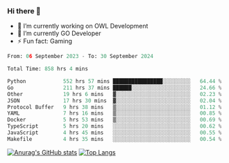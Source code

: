 ### Hi there 👋 

- 🔭 I’m currently working on OWL Development
- 🌱 I’m currently GO Developer
-  ⚡ Fun fact: Gaming
  
  <!--
- 👯 I’m looking to collaborate on ...
- 🤔 I’m looking for help with ...
- 💬 Ask me about ...
- 📫 How to reach me: ...
- 😄 Pronouns: ...
-->

<!--START_SECTION:waka-->

```python
From: 06 September 2023 - To: 30 September 2024

Total Time: 858 hrs 4 mins

Python            552 hrs 57 mins ████████████████░░░░░░░░░   64.44 %
Go                211 hrs 37 mins ██████░░░░░░░░░░░░░░░░░░░   24.66 %
Other             19 hrs 6 mins   ▓░░░░░░░░░░░░░░░░░░░░░░░░   02.23 %
JSON              17 hrs 30 mins  ▓░░░░░░░░░░░░░░░░░░░░░░░░   02.04 %
Protocol Buffer   9 hrs 38 mins   ▒░░░░░░░░░░░░░░░░░░░░░░░░   01.12 %
YAML              7 hrs 16 mins   ▒░░░░░░░░░░░░░░░░░░░░░░░░   00.85 %
Docker            5 hrs 53 mins   ▒░░░░░░░░░░░░░░░░░░░░░░░░   00.69 %
TypeScript        5 hrs 20 mins   ░░░░░░░░░░░░░░░░░░░░░░░░░   00.62 %
JavaScript        4 hrs 45 mins   ░░░░░░░░░░░░░░░░░░░░░░░░░   00.55 %
Makefile          4 hrs 35 mins   ░░░░░░░░░░░░░░░░░░░░░░░░░   00.54 %
```

<!--END_SECTION:waka-->

[![Anurag's GitHub stats](https://github-readme-stats.vercel.app/api?username=aebalz&show_icons=true&theme=codeSTACKr)](https://github.com/anuraghazra/github-readme-stats)
[![Top Langs](https://github-readme-stats.vercel.app/api/top-langs/?username=aebalz&layout=compact&card_width=350&theme=codeSTACKr)](https://github.com/anuraghazra/github-readme-stats)
<!-- [![Readme Card](https://github-readme-stats.vercel.app/api/pin/?username=aebalz&repo=go-gin-gone&show_owner=true)](https://github.com/anuraghazra/github-readme-stats)-->
